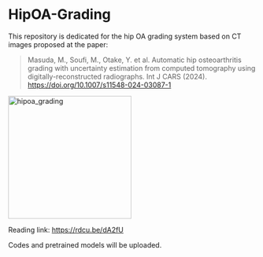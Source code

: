 # HipOA-Grading
This repository is dedicated for the hip OA grading system based on CT images proposed at the paper: 

> Masuda, M., Soufi, M., Otake, Y. et al. Automatic hip osteoarthritis grading with uncertainty estimation from computed tomography using digitally-reconstructed radiographs. Int J CARS (2024). https://doi.org/10.1007/s11548-024-03087-1

<img width="250" alt="hipoa_grading" src="https://github.com/NAIST-ICB/HipOA-Grading/assets/52158618/a6ae9142-3bb9-4aae-82af-d6c6dbff3adf">

Reading link: https://rdcu.be/dA2fU

Codes and pretrained models will be uploaded.
